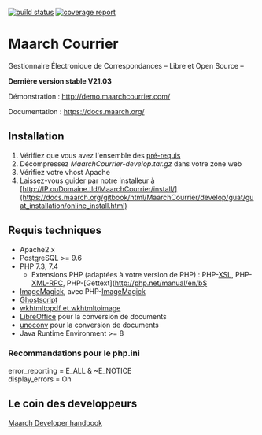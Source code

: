 [![build status](https://labs.maarch.org/maarch/MaarchCourrier/badges/develop/build.svg)](https://labs.maarch.org/maarch/MaarchCourrier/commits/develop)
[![coverage report](https://labs.maarch.org/maarch/MaarchCourrier/badges/develop/coverage.svg)](https://labs.maarch.org/maarch/MaarchCourrier/commits/develop)


# Maarch Courrier
Gestionnaire Électronique de Correspondances – Libre et Open Source –

**Dernière version stable V21.03** 

Démonstration : http://demo.maarchcourrier.com/

Documentation : https://docs.maarch.org/


## Installation
1. Vérifiez que vous avez l'ensemble des [pré-requis](https://docs.maarch.org/gitbook/html/MaarchCourrier/develop/guat/guat_prerequisites/home.html)
2. Décompressez *MaarchCourrier-develop.tar.gz* dans votre zone web
3. Vérifiez votre vhost Apache
4. Laissez-vous guider par notre installeur à [http://IP.ouDomaine.tld/MaarchCourrier/install/](https://docs.maarch.org/gitbook/html/MaarchCourrier/develop/guat/guat_installation/online_install.html)


## Requis techniques

* Apache2.x
* PostgreSQL >= 9.6
* PHP 7.3, 7.4
   * Extensions PHP (adaptées à votre version de PHP) : PHP-[XSL](http://php.net/manual/en/book.xsl.php), PHP-[XML-RPC](http://php.net/manual/en/book.xmlrpc.php), PHP-[Gettext](http://php.net/manual/en/b$
* [ImageMagick](http://imagemagick.org/), avec PHP-[ImageMagick](http://php.net/manual/en/book.imagick.php)
* [Ghostscript](https://www.ghostscript.com/)
* [wkhtmltopdf et wkhtmltoimage](http://wkhtmltopdf.org/downloads.html)
* [LibreOffice](http://libreoffice.org/) pour la conversion de documents
* [unoconv](https://packages.debian.org/jessie/unoconv) pour la conversion de documents
* Java Runtime Environment >= 8


###  Recommandations pour le php.ini

error_reporting = E_ALL & ~E_NOTICE  
display_errors = On

## Le coin des developpeurs
[Maarch Developer handbook](https://labs.maarch.org/maarch/MaarchCourrier/blob/master/CONTRIBUTING.md)
